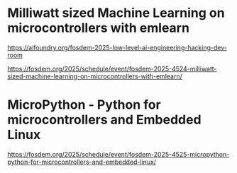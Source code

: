 
# Milliwatt sized Machine Learning on microcontrollers with emlearn

https://aifoundry.org/fosdem-2025-low-level-ai-engineering-hacking-dev-room

https://fosdem.org/2025/schedule/event/fosdem-2025-4524-milliwatt-sized-machine-learning-on-microcontrollers-with-emlearn/




# MicroPython - Python for microcontrollers and Embedded Linux

https://fosdem.org/2025/schedule/event/fosdem-2025-4525-micropython-python-for-microcontrollers-and-embedded-linux/
